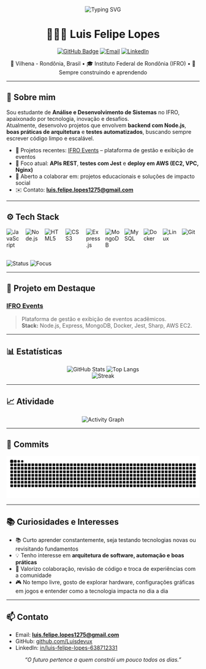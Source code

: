 <!-- Banner / Cabeçalho -->
<p align="center">
  <img src="https://readme-typing-svg.demolab.com?duration=3200&pause=700&color=58A6FF&center=true&vCenter=true&width=800&lines=Ol%C3%A1%2C+eu+sou+Luis+Felipe+Lopes+(Luisdevux)!;Desenvolvimento+de+Software+%7C+IFRO+%7C+Aprendizado+Cont%C3%ADnuo;Tecnologia%2C+inova%C3%A7%C3%A3o+e+solu%C3%A7%C3%B5es+reais" alt="Typing SVG" />
</p>

<h1 align="center">👨🏻‍💻 Luis Felipe Lopes</h1>

<p align="center">
  <a href="https://github.com/Luisdevux"><img alt="GitHub Badge" src="https://img.shields.io/badge/-Luisdevux-181717?style=for-the-badge&logo=github&logoColor=white"></a>
  <a href="mailto:luis.felipe.lopes1275@gmail.com"><img alt="Email" src="https://img.shields.io/badge/Email-luis.felipe.lopes1275%40gmail.com-FF4D4D?style=for-the-badge&logo=gmail&logoColor=white"></a>
  <a href="https://www.linkedin.com/in/luis-felipe-lopes-638712331"><img alt="LinkedIn" src="https://img.shields.io/badge/LinkedIn-Luis%20Felipe%20Lopes-0A66C2?style=for-the-badge&logo=linkedin&logoColor=white"></a>
</p>

<p align="center">
  📍 Vilhena - Rondônia, Brasil • 🎓 Instituto Federal de Rondônia (IFRO) • 🚀 Sempre construindo e aprendendo
</p>

---

## 🧭 Sobre mim

Sou estudante de **Análise e Desenvolvimento de Sistemas** no IFRO, apaixonado por tecnologia, inovação e desafios.  
Atualmente, desenvolvo projetos que envolvem **backend com Node.js**, **boas práticas de arquitetura** e **testes automatizados**, buscando sempre escrever código limpo e escalável.

- 🔭 Projetos recentes: [IFRO Events](https://github.com/Luisdevux/API-IfroEvents) – plataforma de gestão e exibição de eventos  
- 🧠 Foco atual: **APIs REST**, **testes com Jest** e **deploy em AWS (EC2, VPC, Nginx)**  
- 🤝 Aberto a colaborar em: projetos educacionais e soluções de impacto social  
- ✉️ Contato: **luis.felipe.lopes1275@gmail.com**

---

## ⚙️ Tech Stack

<div style="display: flex; flex-wrap: wrap; gap: 12px;">
  <img title="JavaScript" alt="JavaScript" width="38" src="https://cdn.jsdelivr.net/gh/devicons/devicon@latest/icons/javascript/javascript-original.svg" />
  <img title="Node.js" alt="Node.js" width="38" src="https://cdn.jsdelivr.net/gh/devicons/devicon@latest/icons/nodejs/nodejs-original.svg" />
  <img title="HTML5" alt="HTML5" width="42" src="https://cdn.jsdelivr.net/gh/devicons/devicon@latest/icons/html5/html5-original.svg" />
  <img title="CSS3" alt="CSS3" width="42" src="https://cdn.jsdelivr.net/gh/devicons/devicon@latest/icons/css3/css3-original.svg" />
  <img title="Express.js" alt="Express.js" width="38" src="https://cdn.jsdelivr.net/gh/devicons/devicon@latest/icons/express/express-original.svg" />
  <img title="MongoDB" alt="MongoDB" width="38" src="https://cdn.jsdelivr.net/gh/devicons/devicon@latest/icons/mongodb/mongodb-original.svg" />
  <img title="MySQL" alt="MySQL" width="38" src="https://cdn.jsdelivr.net/gh/devicons/devicon@latest/icons/mysql/mysql-original.svg" />
  <img title="Docker" alt="Docker" width="38" src="https://cdn.jsdelivr.net/gh/devicons/devicon@latest/icons/docker/docker-original.svg" />
  <img title="Linux" alt="Linux" width="38" src="https://cdn.jsdelivr.net/gh/devicons/devicon@latest/icons/linux/linux-original.svg" />
  <img title="Git" alt="Git" width="38" src="https://cdn.jsdelivr.net/gh/devicons/devicon@latest/icons/git/git-original.svg" />

</div>

<br/>

![Status](https://img.shields.io/badge/Status-Always%20Learning-blue?style=flat-square)
![Focus](https://img.shields.io/badge/Focus-Backend%20%7C%20AWS-green?style=flat-square)

---

## 🚀 Projeto em Destaque

### [IFRO Events](https://github.com/Luisdevux/API-IfroEvents)
> Plataforma de gestão e exibição de eventos acadêmicos.  
**Stack:** Node.js, Express, MongoDB, Docker, Jest, Sharp, AWS EC2.

---

## 📊 Estatísticas

<div align="center">
  <img height="170" alt="GitHub Stats" src="https://github-readme-stats.vercel.app/api?username=Luisdevux&show_icons=true&theme=tokyonight&hide_title=false&count_private=true" />
  <img height="170" alt="Top Langs" src="https://github-readme-stats.vercel.app/api/top-langs/?username=Luisdevux&theme=tokyonight&layout=compact&langs_count=10" />
</div>

<div align="center"> 
  <img height="170" alt="Streak" src="https://streak-stats.vercel.app/?user=Luisdevux&theme=tokyonight&hide_border=false&cache_seconds=86400&v=1" /> 
</div>

---

## 📈 Atividade

<p align="center">
  <img src="https://github-readme-activity-graph.vercel.app/graph?username=Luisdevux&theme=tokyo-night&hide_border=false&area=true" alt="Activity Graph"/>
</p>

---

## 🐍 Commits

<p align="center">
  <picture>
    <source media="(prefers-color-scheme: dark)" srcset="https://raw.githubusercontent.com/Luisdevux/Luisdevux/output/snake-dark.svg" />
    <source media="(prefers-color-scheme: light)" srcset="https://raw.githubusercontent.com/Luisdevux/Luisdevux/output/snake.svg" />
    <img alt="Snake animation" src="https://raw.githubusercontent.com/Luisdevux/Luisdevux/output/snake.svg" />
  </picture>
</p>

---

## 📚 Curiosidades e Interesses

- 📚 Curto aprender constantemente, seja testando tecnologias novas ou revisitando fundamentos  
- 💡 Tenho interesse em **arquitetura de software, automação e boas práticas**  
- 🤝 Valorizo colaboração, revisão de código e troca de experiências com a comunidade  
- 🎮 No tempo livre, gosto de explorar hardware, configurações gráficas em jogos e entender como a tecnologia impacta no dia a dia


---

## 📫 Contato

- Email: **luis.felipe.lopes1275@gmail.com**
- GitHub: [github.com/Luisdevux](https://github.com/Luisdevux)
- LinkedIn: [in/luis-felipe-lopes-638712331](https://www.linkedin.com/in/luis-felipe-lopes-638712331)

<p align="center">
  <i>“O futuro pertence a quem constrói um pouco todos os dias.”</i>
</p>
